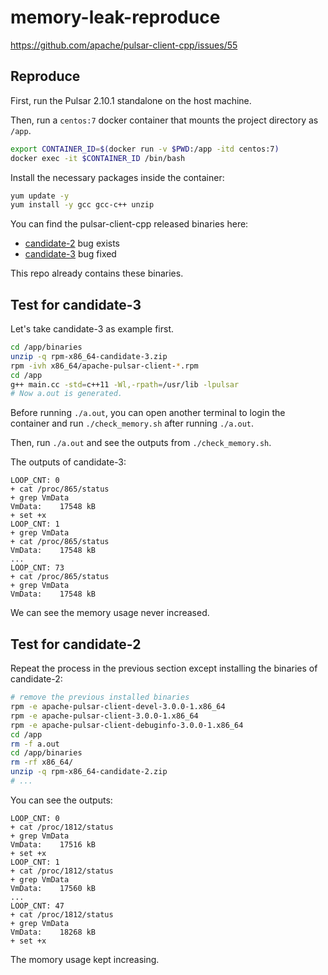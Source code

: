 # memory-leak-reproduce

https://github.com/apache/pulsar-client-cpp/issues/55

## Reproduce

First, run the Pulsar 2.10.1 standalone on the host machine.

Then, run a `centos:7` docker container that mounts the project directory as `/app`.

```bash
export CONTAINER_ID=$(docker run -v $PWD:/app -itd centos:7)
docker exec -it $CONTAINER_ID /bin/bash
```

Install the necessary packages inside the container:

```bash
yum update -y
yum install -y gcc gcc-c++ unzip
```

You can find the pulsar-client-cpp released binaries here:
- [candidate-2](https://github.com/apache/pulsar-client-cpp/actions/runs/3238183311) bug exists
- [candidate-3](https://github.com/apache/pulsar-client-cpp/actions/runs/3294743638) bug fixed

This repo already contains these binaries.

## Test for candidate-3

Let's take candidate-3 as example first.

```bash
cd /app/binaries
unzip -q rpm-x86_64-candidate-3.zip
rpm -ivh x86_64/apache-pulsar-client-*.rpm
cd /app
g++ main.cc -std=c++11 -Wl,-rpath=/usr/lib -lpulsar
# Now a.out is generated.
```

Before running `./a.out`, you can open another terminal to login the container and run `./check_memory.sh` after running `./a.out`.

Then, run `./a.out` and see the outputs from `./check_memory.sh`.

The outputs of candidate-3:

```
LOOP_CNT: 0
+ cat /proc/865/status
+ grep VmData
VmData:    17548 kB
+ set +x
LOOP_CNT: 1
+ grep VmData
+ cat /proc/865/status
VmData:    17548 kB
...
LOOP_CNT: 73
+ cat /proc/865/status
+ grep VmData
VmData:    17548 kB
```

We can see the memory usage never increased.

## Test for candidate-2

Repeat the process in the previous section except installing the binaries of candidate-2:

```bash
# remove the previous installed binaries
rpm -e apache-pulsar-client-devel-3.0.0-1.x86_64
rpm -e apache-pulsar-client-3.0.0-1.x86_64
rpm -e apache-pulsar-client-debuginfo-3.0.0-1.x86_64
cd /app
rm -f a.out
cd /app/binaries
rm -rf x86_64/
unzip -q rpm-x86_64-candidate-2.zip
# ...
```

You can see the outputs:

```
LOOP_CNT: 0
+ cat /proc/1812/status
+ grep VmData
VmData:    17516 kB
+ set +x
LOOP_CNT: 1
+ cat /proc/1812/status
+ grep VmData
VmData:    17560 kB
...
LOOP_CNT: 47
+ cat /proc/1812/status
+ grep VmData
VmData:    18268 kB
+ set +x
```

The momory usage kept increasing.
